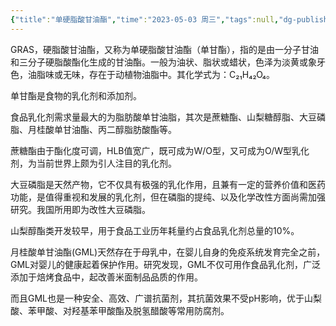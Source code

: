 ```yaml
---
{"title":"单硬脂酸甘油酯","time":"2023-05-03 周三","tags":null,"dg-publish":true,"permalink":"/300 评价/Z 配料详解/单硬脂酸甘油酯/","dgPassFrontmatter":true,"created":"2024-01-25T18:45:04.000+08:00","updated":"2024-01-25T18:45:04.000+08:00"}
---
```



GRAS，硬脂酸甘油酯，又称为单硬脂酸甘油酯（单甘酯），指的是由一分子甘油和三分子硬脂酸酯化生成的甘油酯。一般为油状、脂状或蜡状，色泽为淡黄或象牙色，油脂味或无味，存在于动植物油脂中。其化学式为：C₂₁H₄₂O₄。

单甘酯是食物的乳化剂和添加剂。

食品乳化剂需求量最大的为脂肪酸单甘油脂，其次是蔗糖酯、山梨糖醇脂、大豆磷脂、月桂酸单甘油酯、丙二醇脂肪酸酯等。

蔗糖酯由于酯化度可调，HLB值宽广，既可成为W/O型，又可成为O/W型乳化剂，为当前世界上颇为引人注目的乳化剂。

大豆磷脂是天然产物，它不仅具有极强的乳化作用，且兼有一定的营养价值和医药功能，是值得重视和发展的乳化剂，但在磷脂的提纯、以及化学改性方面尚需加强研究。我国所用即为改性大豆磷脂。

山梨醇酯类开发较早，用于食品工业历年耗量约占食品乳化剂总量的10%。

月桂酸单甘油酯(GML)天然存在于母乳中，在婴儿自身的免疫系统发育完全之前，GML对婴儿的健康起着保护作用。研究发现，GML不仅可用作食品乳化剂，广泛添加于焙烤食品中，起改善米面制品品质的作用。

而且GML也是一种安全、高效、广谱抗菌剂，其抗菌效果不受pH影响，优于山梨酸、苯甲酸、对羟基苯甲酸酯及脱氢醋酸等常用防腐剂。